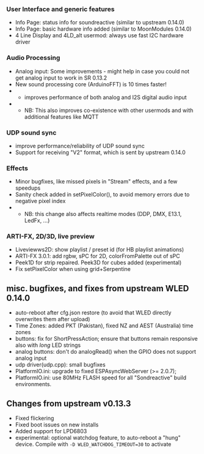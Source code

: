 ### User Interface and generic features
* Info Page: status info for soundreactive (similar to upstream 0.14.0)
* Info Page: basic hardware info added (similar to MoonModules 0.14.0)
* 4 Line Display and 4LD_alt usermod: always use fast I2C hardware driver


### Audio Processing
* Analog input: Some improvements - might help in case you could not get analog input to work in SR 0.13.2
* New sound processing core (ArduinoFFT) is 10 times faster!
* * improves performance of both analog and I2S digital audio input
* * NB: This also improves co-existence with other usermods and with additional features like MQTT


### UDP sound sync
* improve performance/reliability of UDP sound sync
* Support for receiving "V2" format, which is sent by upstream 0.14.0 


### Effects
* Minor bugfixes, like missed pixels in "Stream" effects, and a few speedups
* Sanity check added in setPixelColor(), to avoid memory errors due to negative pixel index
* * NB: this change also affects realtime modes (DDP, DMX, E13.1, LedFx, ...)


### ARTI-FX, 2D/3D, live preview

* Liveviewws2D: show playlist / preset id (for HB playlist animations)
* ARTI-FX 3.0.1: add rgbw, sPC for 2D, colorFromPalette out of sPC
* Peek1D for strip repaired. Peek3D for cubes added (experimental)
* Fix setPixelColor when using grid+Serpentine


## misc. bugfixes, and fixes from upstream WLED 0.14.0
* auto-reboot after cfg.json restore (to avoid that WLED directly overwrites them after upload)
* Time Zones: added PKT (Pakistan), fixed NZ and AEST (Australia) time zones
* buttons: fix for ShortPressAction; ensure that buttons remain responsive also with _long_ LED strings
* analog buttons: don't do analogRead() when the GPIO does not support analog input
* udp driver(udp.cpp): small bugfixes
* PlatformIO.ini: upgrade to fixed ESPAsyncWebServer (>= 2.0.7); 
* PlatformIO.ini: use 80MHz FLASH speed for all "Sondreactive" build environments.


## Changes from upstream v0.13.3
* Fixed flickering
* Fixed boot issues on new installs
* Added support for LPD6803
* experimental: optional watchdog feature, to auto-reboot a "hung" device. Compile with `-D WLED_WATCHDOG_TIMEOUT=30` to activate
